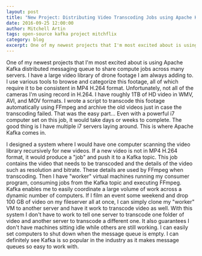 ```yaml
---
layout: post
title: "New Project: Distributing Video Transcoding Jobs using Apache Kafka"
date: 2016-09-25 12:00:00
author: Mitchell Artin
tags: open-source kafka project mitchflix
category: blog
excerpt: One of my newest projects that I'm most excited about is using Apache Kafka distributed messaging queue...
---
```

One of my newest projects that I'm most excited about is using Apache Kafka distributed messaging queue to share compute jobs across many servers.  I have a large video library of drone footage I am always adding to.  I use various tools to browse and categorize this footage, all of which require it to be consistent in MP4 H.264 format.  Unfortunately, not all of the cameras I'm using record in H.264.  I have roughly 1TB of HD video in WMV, AVI, and MOV formats.  I wrote a script to transcode this footage automatically using FFmpeg and archive the old videos just in case the transcoding failed.  That was the easy part...  Even with a powerful i7 computer set on this job, it would take days or weeks to complete.  The good thing is I have multiple i7 servers laying around.  This is where Apache Kafka comes in.

I designed a system where I would have one computer scanning the video library recursively for new videos.  If a new video is not in MP4 H.264 format, it would produce a "job" and push it to a Kafka topic.  This job contains the video that needs to be transcoded and the details of the video such as resolution and bitrate.  These details are used by FFmpeg when transcoding.  Then I have "worker" virtual machines running my consumer program, consuming jobs from the Kafka topic and executing FFmpeg.  Kafka enables me to easily coordinate a large volume of work across a dynamic number of computers.  If I film an event some weekend and drop 100 GB of video on my fileserver all at once, I can simply clone my "worker" VM to another server and have it work to transcode video as well.  With this system I don't have to work to tell one server to transcode one folder of video and another server to transcode a different one.   It also guarantees I don't have machines sitting idle while others are still working.  I can easily set computers to shut down when the message queue is empty.  I can definitely see Kafka is so popular in the industry as it makes message queues so easy to work with.
